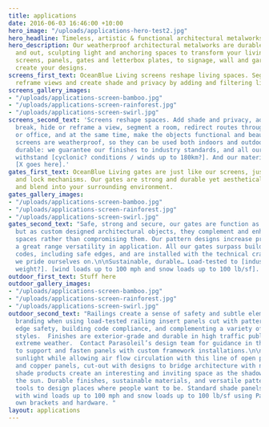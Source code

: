 ```yaml
---
title: applications
date: 2016-06-03 16:46:00 +10:00
hero_image: "/uploads/applications-hero-test2.jpg"
hero_headline: Timeless, artistic & functional architectural metalworks.
hero_description: Our weatherproof architectural metalworks are durable both indoors
  and out, sculpting light and anchoring spaces to transform your living area. From
  screens, panels, gates and letterbox plates, to signage, wall and garden art, we
  create your designs.
screens_first_text: OceanBlue Living screens reshape living spaces. Segment spaces,
  reframe views and create shade and privacy by adding and filtering light.
screens_gallery_images:
- "/uploads/applications-screen-bamboo.jpg"
- "/uploads/applications-screen-rainforest.jpg"
- "/uploads/applications-screen-swirl.jpg"
screens_second_text: 'Screens reshape spaces. Add shade and privacy, add a visual
  break, hide or reframe a view, segment a room, redirect routes through your house
  or office, and at the same time, make the objects functional and beautiful. Our
  screens are weatherproof, so they can be used both indoors and outdoors. They''re
  durable: we guarantee our finishes to industry standards, and all our screens can
  withstand [cyclonic? conditions / winds up to 180km?]. And our materials are sustainable:
  [X goes here].'
gates_first_text: OceanBlue Living gates are just like our screens, just with swing
  and lock mechanisms. Our gates are strong and durable yet aesthetically pleasing
  and blend into your surrounding environment.
gates_gallery_images:
- "/uploads/applications-screen-bamboo.jpg"
- "/uploads/applications-screen-rainforest.jpg"
- "/uploads/applications-screen-swirl.jpg"
gates_second_text: "Safe, strong and secure, our gates are function as they should,
  but as custom designed architectural objects, they complement and enhance your living
  spaces rather than compromising them. Our pattern designs increase privacy and allow
  a great range versatility in application. All our gates surpass building compliance
  codes, including safe edges, and are installed with the technical craftsmanship
  we pride ourselves on.\n\nSustainable, durable… Load-tested to [industry standard
  weight?]. [wind loads up to 100 mph and snow loads up to 100 lb/sf]. "
outdoor_first_text: Stuff here
outdoor_gallery_images:
- "/uploads/applications-screen-bamboo.jpg"
- "/uploads/applications-screen-rainforest.jpg"
- "/uploads/applications-screen-swirl.jpg"
outdoor_second_text: "Railings create a sense of safety and subtle element of design
  branding when using load-tested railing insert panels cut with patterns for security,
  edge safety, building code compliance, and complementing a variety of architectural
  styles.  Finishes are exterior-grade and durable in high traffic public areas and
  extreme weather.  Contact Parasoleil’s design team for guidance in the best ways
  to support and fasten panels with custom framework installations.\n\nFilter intense
  sunlight while allowing air flow circulation with this line of open pattern aluminum
  and copper panels, cut-out with designs to bridge architecture with nature. All-weather
  shade products create an interesting and inviting space as the shadows move with
  the sun. Durable finishes, sustainable materials, and versatile patterns are reliable
  tools to design places where people want to be. Standard shade panels are for installations
  with wind loads up to 100 mph and snow loads up to 100 lb/sf using Parasoleil’s
  own brackets and hardware. "
layout: applications
---
```


